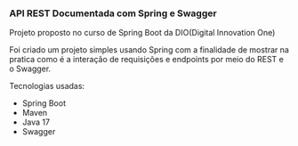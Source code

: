 ### API REST Documentada com Spring e Swagger ###

Projeto proposto no curso de Spring Boot da DIO(Digital Innovation One)

Foi criado um projeto simples usando Spring com a finalidade de mostrar na pratica como é a interação de requisições e endpoints por meio do REST e o Swagger.

Tecnologias usadas:
- Spring Boot
- Maven
- Java 17
- Swagger

  
